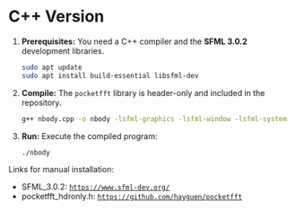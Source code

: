 # C++ Version

1.  **Prerequisites:** You need a C++ compiler and the **SFML 3.0.2** development libraries.
    ```bash
    sudo apt update
    sudo apt install build-essential libsfml-dev
    ```
2.  **Compile:** The `pocketfft` library is header-only and included in the repository.
    ```bash
    g++ nbody.cpp -o nbody -lsfml-graphics -lsfml-window -lsfml-system
    ```
3.  **Run:** Execute the compiled program:
    ```bash
    ./nbody
    ```

Links for manual installation:
* SFML_3.0.2: [`https://www.sfml-dev.org/`](https://www.sfml-dev.org/)
* pocketfft_hdronly.h: [`https://github.com/hayguen/pocketfft`](https://github.com/hayguen/pocketfft)
